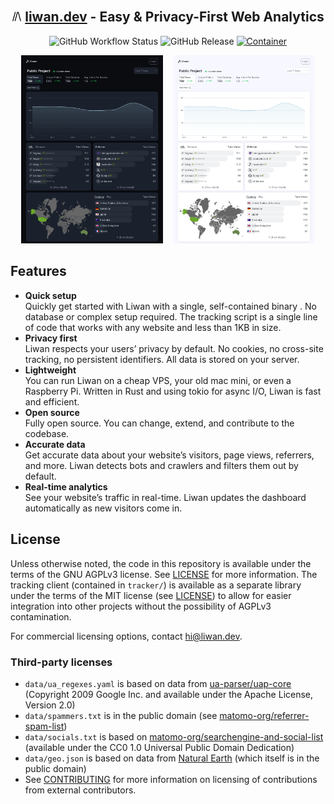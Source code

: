 <br/>

<div align="center">
    <h2>
        <img float="left" src="./web/public/favicon.svg" width="16px"/>
        <a href="https://liwan.dev">liwan.dev</a> - Easy & Privacy-First Web Analytics
    </h2>
    <div>

![GitHub Workflow Status](https://img.shields.io/github/actions/workflow/status/explodingcamera/liwan/test.yaml?style=flat-square)
![GitHub Release](https://img.shields.io/github/v/release/explodingcamera/liwan?style=flat-square)
[![Container](https://img.shields.io/badge/Container-ghcr.io%2Fexplodingcamera%2Fliwan%3Aedge-blue?style=flat-square)](https://github.com/explodingcamera/liwan/pkgs/container/liwan)

</div>

</div>

<div align="center">
<a href="https://demo.liwan.dev/p/liwan.dev"><img width="45%" src="./data/images/liwan-desktop-dark.png" /></a>&nbsp;&nbsp;&nbsp;
<a href="https://demo.liwan.dev/p/liwan.dev"><img width="45%" src="./data/images/liwan-desktop.png" /></a>
</div>

## Features

- **Quick setup**\
  Quickly get started with Liwan with a single, self-contained binary . No database or complex setup required. The tracking script is a single line of code that works with any website and less than 1KB in size.
- **Privacy first**\
  Liwan respects your users’ privacy by default. No cookies, no cross-site tracking, no persistent identifiers. All data is stored on your server.
- **Lightweight**\
  You can run Liwan on a cheap VPS, your old mac mini, or even a Raspberry Pi. Written in Rust and using tokio for async I/O, Liwan is fast and efficient.
- **Open source**\
  Fully open source. You can change, extend, and contribute to the codebase.
- **Accurate data**\
  Get accurate data about your website’s visitors, page views, referrers, and more. Liwan detects bots and crawlers and filters them out by default.
- **Real-time analytics**\
  See your website’s traffic in real-time. Liwan updates the dashboard automatically as new visitors come in.

## License

Unless otherwise noted, the code in this repository is available under the terms of the GNU AGPLv3 license. See [LICENSE](LICENSE.md) for more information.
The tracking client (contained in `tracker/`) is available as a separate library under the terms of the MIT license (see [LICENSE](tracker/LICENSE.md)) to allow for easier integration into other projects without the possibility of AGPLv3 contamination.

For commercial licensing options, contact [hi@liwan.dev](mailto:hi@liwan.dev).

### Third-party licenses

- `data/ua_regexes.yaml` is based on data from [ua-parser/uap-core](https://github.com/ua-parser/uap-core/blob/master/regexes.yaml) (Copyright 2009 Google Inc. and available under the Apache License, Version 2.0)
- `data/spammers.txt` is in the public domain (see [matomo-org/referrer-spam-list](https://github.com/matomo-org/referrer-spam-list))
- `data/socials.txt` is based on [matomo-org/searchengine-and-social-list](https://github.com/matomo-org/searchengine-and-social-list) (available under the CC0 1.0 Universal Public Domain Dedication)
- `data/geo.json` is based on data from [Natural Earth](https://naturalearthdata.com/) (which itself is in the public domain)
- See [CONTRIBUTING](CONTRIBUTING.md) for more information on licensing of contributions from external contributors.
